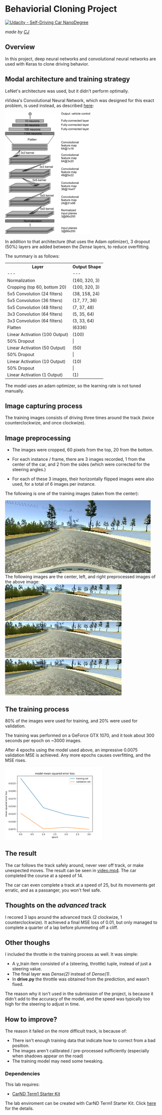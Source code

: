 # Behaviorial Cloning Project

[![Udacity - Self-Driving Car NanoDegree](https://s3.amazonaws.com/udacity-sdc/github/shield-carnd.svg)](http://www.udacity.com/drive)

*made by [CJ](https://github.com/vssrcj)*

Overview
---
In this project, deep neural networks and convolutional neural networks are used with Keras to clone driving behavior.

Modal architecture and training strategy
---
LeNet's architecture was used, but it didn't perform optimally.

nVidea's Convolutional Neural Network, which was designed for this exact problem, is used instead, as described [here](https://devblogs.nvidia.com/parallelforall/deep-learning-self-driving-cars/):
<div>
   <img src="/images/nvidea-architecture.png" height="400" />
</div>

In addition to that architecture (that uses the Adam optimizer), 3 dropout (50%) layers are added between the *Dense* layers, to reduce overfitting.

The summary is as follows:
<table>
    <tr>
        <th>Layer</th><th>Output Shape</th>
    </tr>
    <tr><td>---</td><td>---</td></tr>
    <tr><td>Normalization</td><td>(160, 320, 3)</td></tr>
    <tr><td>Cropping (top 60, bottom 20)</td><td>(100, 320, 3)</td></tr>
    <tr><td>5x5 Convolution (24 filters)</td><td>(38, 158, 24)</td></tr>
    <tr><td>5x5 Convolution (36 filters)</td><td>(17, 77, 36)</td></tr>
    <tr><td>5x5 Convolution (48 filters)</td><td>(7, 37, 48)</td></tr>
    <tr><td>3x3 Convolution (64 filters)</td><td>(5, 35, 64)</td></tr>
    <tr><td>3x3 Convolution (64 filters)</td><td>(3, 33, 64)</td></tr>
    <tr><td>Flatten</td><td>(6336)</td></tr>
    <tr><td>Linear Activation (100 Output)</td><td>(100)</td></tr>
    <tr><td>50% Dropout</td><td>|
    <tr><td>Linear Activation (50 Output)</td><td>(50)</td></tr>
    <tr><td>50% Dropout</td><td>|
    <tr><td>Linear Activation (10 Output)</td><td>(10)</td></tr>
    <tr><td>50% Dropout</td><td>|
    <tr><td>Linear Activation (1 Output)</td><td>(1)</td></tr>
</table>

The model uses an adam optimizer, so the learning rate is not tuned manually.

Image capturing process
---
The training images consists of driving three times around the track (twice counterclockwize, and once clockwize).

Image preprocessing
---
* The images were cropped, 60 pixels from the top, 20 from the bottom.
* For each instance / frame, there are 3 images recorded, 1 from the center of the car, and 2 from the sides (which were corrected for the steering angles.)

* For each of these 3 images, their horizontally flipped images were also used, for a total of 6 images per instance.

The following is one of the training images (taken from the center):
<div>
    <img src="/images/center.jpg" height="240">
</div>
The following images are the center, left, and right preprocessed images of the above image:
<div>
    <img src="/images/left_aug.jpg" height="120">
</div>
<div>
    <img src="/images/center_aug.jpg" height="120">
</div>
<div>
    <img src="/images/right_aug.jpg" height="120">
</div>

The training process
---
80% of the images were used for training, and 20% were used for validation.

The training was performed on a GeForce GTX 1070, and it took about 300 seconds per epoch on ~3000 images.

After 4 epochs using the model used above, an impressive 0.0075 validation MSE is achieved.
Any more epochs causes overfitting, and the MSE rises.
<div>
   <img src="/images/graph.png" height="240" />
</div>

The result
---
The car follows the track safely around, never veer off track, or make unexpected moves.
The result can be seen in <a href="/video.mp4">video.mp4</a>.  The car completed the course at a speed of 14.

The car can even complete a track at a speed of 25, but its movements get erratic, and as a passanger, you won't feel safe.

Thoughts on the *advanced* track
---
I recored 3 laps around the advanced track (2 clockwize, 1 counterclockwize).  It achieved a final MSE loss of 0.01, but only managed to complete a quarter of a lap before plummeting off a cliff.

Other thoughs
---
I included the throttle in the training process as well.  It was simple:
* A y_train item consisted of a (steering, throttle) tuple, instead of just a steering value.
* The final layer was *Dense(2)* instead of *Dense(1)*.
* In **drive.py** the throttle was obtained from the prediction, and wasn't fixed.

The reason why it isn't used in the submission of the project, is because it didn't add to the accuracy of the model,
and the speed was typically too high for the steering to adjust in time.

How to improve?
---
The reason it failed on the more difficult track, is because of:
* There isn't enough training data that indicate how to correct from a bad position.
* The images aren't calibrated / pre-processed sufficiently (especially when shadows appear on the road)
* The training model may need some tweaking.

### Dependencies
This lab requires:

* [CarND Term1 Starter Kit](https://github.com/udacity/CarND-Term1-Starter-Kit)

The lab enviroment can be created with CarND Term1 Starter Kit. Click [here](https://github.com/udacity/CarND-Term1-Starter-Kit/blob/master/README.md) for the details.
